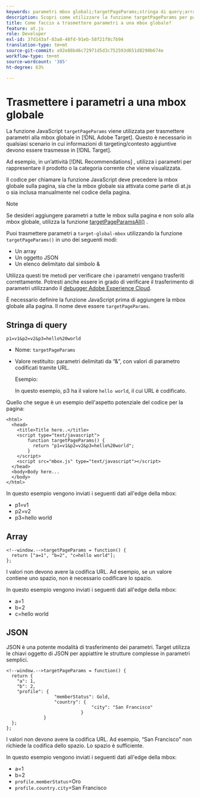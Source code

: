 ```yaml
---
keywords: parametri mbox globali;targetPageParams;stringa di query;array;json;dtm;Dynamic Tag Management
description: Scopri come utilizzare la funzione targetPageParams per passare informazioni di targeting o di contesto aggiuntive alla mbox globale Adobe [!DNL Target] .
title: Come faccio a trasmettere parametri a una mbox globale?
feature: at.js
role: Developer
exl-id: 37d143af-83a8-48fd-91eb-58f21f8c7b94
translation-type: tm+mt
source-git-commit: a92e88b46c72971d5d3c752593d651d8290b674e
workflow-type: tm+mt
source-wordcount: '385'
ht-degree: 63%

---
```


# Trasmettere i parametri a una mbox globale

La funzione JavaScript `targetPageParams` viene utilizzata per trasmettere parametri alla mbox globale in [!DNL Adobe Target]. Questo è necessario in qualsiasi scenario in cui informazioni di targeting/contesto aggiuntive devono essere trasmesse in [!DNL Target].

Ad esempio, in un’attività [!DNL Recommendations] , utilizza i parametri per rappresentare il prodotto o la categoria corrente che viene visualizzata.

Il codice per chiamare la funzione JavaScript deve precedere la mbox globale sulla pagina, sia che la mbox globale sia attivata come parte di at.js o sia inclusa manualmente nel codice della pagina.

>[!NOTE]
>
>Se desideri aggiungere parametri a tutte le mbox sulla pagina e non solo alla mbox globale, utilizza la funzione [targetPageParamsAll()](/help/c-implementing-target/c-implementing-target-for-client-side-web/targetpageparamsall.md) .

Puoi trasmettere parametri a `target-global-mbox` utilizzando la funzione `targetPageParams()` in uno dei seguenti modi:

* Un array
* Un oggetto JSON
* Un elenco delimitato dal simbolo &amp;

Utilizza questi tre metodi per verificare che i parametri vengano trasferiti correttamente. Potresti anche essere in grado di verificare il trasferimento di parametri utilizzando il [debugger Adobe Experience Cloud](https://experienceleague.adobe.com/docs/debugger/using/experience-cloud-debugger.html).

È necessario definire la funzione JavaScript prima di aggiungere la mbox globale alla pagina. Il nome deve essere `targetPageParams`.

## Stringa di query

```
p1=v1&p2=v2&p3=hello%20world
```

* Nome: `targetPageParams`
* Valore restituito: parametri delimitati da “&amp;”, con valori di parametro codificati tramite URL.

   Esempio:

   In questo esempio, p3 ha il valore `hello world`, il cui URL è codificato.

Quello che segue è un esempio dell&#39;aspetto potenziale del codice per la pagina:

```
<html> 
  <head> 
    <title>Title here..</title> 
    <script type="text/javascript"> 
        function targetPageParams() { 
          return "p1=v1&p2=v2&p3=hello%20world";
        } 
    </script> 
    <script src="mbox.js" type="text/javascript"></script> 
  </head> 
  <body>Body here... 
  </body> 
</html>
```

In questo esempio vengono inviati i seguenti dati all&#39;edge della mbox:

* p1=v1
* p2=v2
* p3=hello world

## Array

```
<!--window.-->targetPageParams = function() { 
  return ["a=1", "b=2", "c=hello world"]; 
}; 
```

I valori non devono avere la codifica URL. Ad esempio, se un valore contiene uno spazio, non è necessario codificare lo spazio.

In questo esempio vengono inviati i seguenti dati all&#39;edge della mbox:

* a=1
* b=2
* c=hello world

## JSON

JSON è una potente modalità di trasferimento dei parametri. Target utilizza le chiavi oggetto di JSON per appiattire le strutture complesse in parametri semplici.

```
<!--window.-->targetPageParams = function() { 
  return { 
    "a": 1, 
    "b": 2, 
    "profile": { 
                  "memberStatus": Gold, 
                  "country": { 
                                "city": "San Francisco" 
                            } 
              } 
  }; 
}; 
```

I valori non devono avere la codifica URL. Ad esempio, “San Francisco” non richiede la codifica dello spazio. Lo spazio è sufficiente.

In questo esempio vengono inviati i seguenti dati all&#39;edge della mbox:

* a=1
* b=2
* `profile.memberStatus`=Oro
* `profile.country.city`=San Francisco
